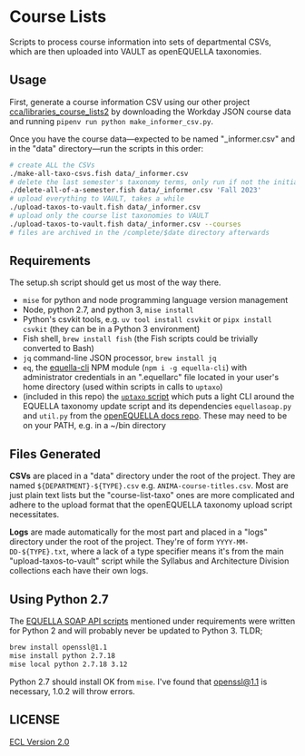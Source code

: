 # Course Lists

Scripts to process course information into sets of departmental CSVs, which are then uploaded into VAULT as openEQUELLA taxonomies.

## Usage

First, generate a course information CSV using our other project [cca/libraries_course_lists2](https://github.com/cca/libraries_course_lists2) by downloading the Workday JSON course data and running `pipenv run python make_informer_csv.py`.

Once you have the course data—expected to be named "_informer.csv" and in the "data" directory—run the scripts in this order:

```sh
# create ALL the CSVs
./make-all-taxo-csvs.fish data/_informer.csv
# delete the last semester's taxonomy terms, only run if not the initial upload
./delete-all-of-a-semester.fish data/_informer.csv 'Fall 2023'
# upload everything to VAULT, takes a while
./upload-taxos-to-vault.fish data/_informer.csv
# upload only the course list taxonomies to VAULT
./upload-taxos-to-vault.fish data/_informer.csv --courses
# files are archived in the /complete/$date directory afterwards
```

## Requirements

The setup.sh script should get us most of the way there.

- `mise` for python and node programming language version management
- Node, python 2.7, and python 3, `mise install`
- Python's csvkit tools, e.g. `uv tool install csvkit` or `pipx install csvkit` (they can be in a Python 3 environment)
- Fish shell, `brew install fish` (the Fish scripts could be trivially converted to Bash)
- `jq` command-line JSON processor, `brew install jq`
- `eq`, the [equella-cli](https://github.com/cca/equella_cli) NPM module (`npm i -g equella-cli`) with administrator credentials in an ".equellarc" file located in your user's home directory (used within scripts in calls to `uptaxo`)
- (included in this repo) the [`uptaxo` script](https://gist.github.com/phette23/9bec679b7b677af7e396e8a40e7a7047) which puts a light CLI around the EQUELLA taxonomy update script and its dependencies `equellasoap.py` and `util.py` from the [openEQUELLA docs repo](https://github.com/openequella/openequella.github.io/tree/master/example-scripts/SOAP/python). These may need to be on your PATH, e.g. in a ~/bin directory

## Files Generated

**CSVs** are placed in a "data" directory under the root of the project. They are named `${DEPARTMENT}-${TYPE}.csv` e.g. `ANIMA-course-titles.csv`. Most are just plain text lists but the "course-list-taxo" ones are more complicated and adhere to the upload format that the openEQUELLA taxonomy upload script necessitates.

**Logs** are made automatically for the most part and placed in a "logs" directory under the root of the project. They're of form `YYYY-MM-DD-${TYPE}.txt`, where a lack of a type specifier means it's from the main "upload-taxos-to-vault" script while the Syllabus and Architecture Division collections each have their own logs.

## Using Python 2.7

The [EQUELLA SOAP API scripts](https://github.com/openequella/openequella.github.io/tree/master/example-scripts/SOAP/python) mentioned under requirements were written for Python 2 and will probably never be updated to Python 3. TLDR;

```sh
brew install openssl@1.1
mise install python 2.7.18
mise local python 2.7.18 3.12
```

Python 2.7 should install OK from `mise`. I've found that openssl@1.1 is necessary, 1.0.2 will throw errors.

## LICENSE

[ECL Version 2.0](https://opensource.org/licenses/ECL-2.0)
